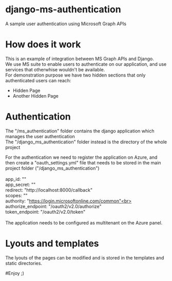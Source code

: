 # django-ms-authentication
A sample user authentication using Microsoft Graph APIs


# How does it work
This is an example of integration between MS Graph APIs and Django.<br>
We use MS suite to enable users to authenticate on our application, and use services that otherwhise wouldn't be available.<br>
For demonstration purpose we have two hidden sections that only authenticated users can reach:
 - Hidden Page
 - Another Hidden Page

# Authentication  
The "/ms_authentication" folder contains the django application which manages the user authentication<br>
The "/django_ms_authentication" folder instead is the directory of the whole project<br>

For the authentication we need to register the application on Azure, and then create a "oauth_settings.yml" file
that needs to be stored in the main project folder ("/django_ms_authentication")<br>
<br>
app_id: "" <br>
app_secret: "" <br>
redirect: "http://localhost:8000/callback" <br>
scopes: ""<br>
authority: "https://login.microsoftonline.com/common"<br>
authorize_endpoint: "/oauth2/v2.0/authorize"<br>
token_endpoint: "/oauth2/v2.0/token"<br>
<br>
The application needs to be configured as multitenant on the Azure panel.
<br>
# Lyouts and templates
The lyouts of the pages can be modified and is stored in the templates and static directories.<br>


#Enjoy ;)